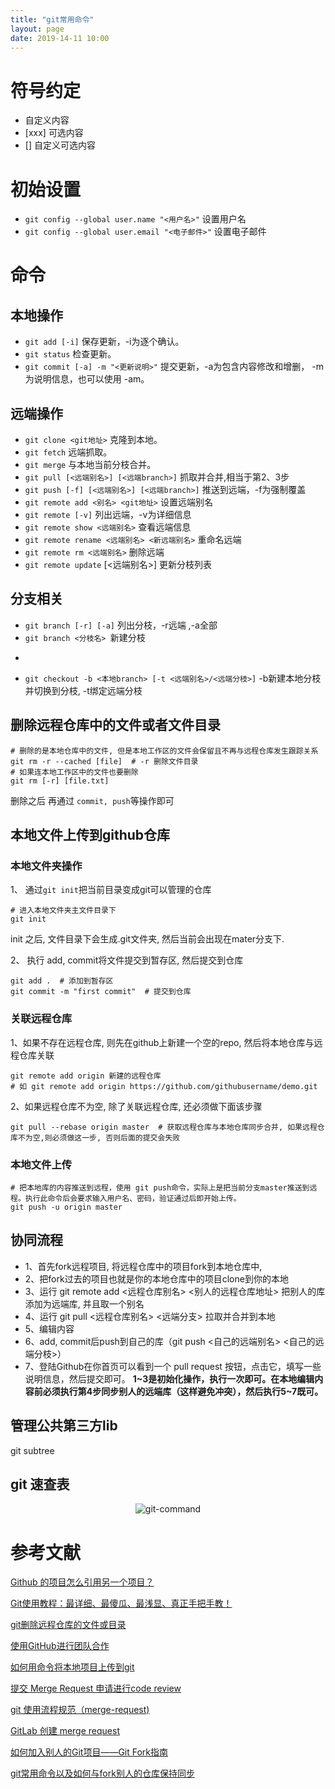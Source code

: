 ```yaml
---
title: "git常用命令"
layout: page
date: 2019-14-11 10:00
---
```

# 符号约定
- <xxx> 自定义内容
- [xxx] 可选内容
- [<xxx>] 自定义可选内容
# 初始设置
- ```git config --global user.name "<用户名>"``` 设置用户名
- ```git config --global user.email "<电子邮件>"``` 设置电子邮件
# 命令
## 本地操作
- ```git add [-i]``` 保存更新，-i为逐个确认。
- ```git status``` 检查更新。
- ```git commit [-a] -m "<更新说明>"``` 提交更新，-a为包含内容修改和增删， -m为说明信息，也可以使用 -am。
## 远端操作
- ```git clone <git地址>``` 克隆到本地。
- ```git fetch``` 远端抓取。
- ```git merge``` 与本地当前分枝合并。
- ```git pull [<远端别名>] [<远端branch>]``` 抓取并合并,相当于第2、3步
- ```git push [-f] [<远端别名>] [<远端branch>]``` 推送到远端，-f为强制覆盖
- ```git remote add <别名> <git地址>``` 设置远端别名
- ```git remote [-v]``` 列出远端，-v为详细信息
- ```git remote show <远端别名>``` 查看远端信息
- ```git remote rename <远端别名> <新远端别名>``` 重命名远端
- ```git remote rm <远端别名>``` 删除远端
- ```git remote update``` [<远端别名>] 更新分枝列表
## 分支相关
- ```git branch [-r] [-a]``` 列出分枝，-r远端 ,-a全部
- ```git branch <分枝名> ```新建分枝
- ```git checkout <分枝名> 切换到分枝
- ```git checkout -b <本地branch> [-t <远端别名>/<远端分枝>]``` -b新建本地分枝并切换到分枝, -t绑定远端分枝

## 删除远程仓库中的文件或者文件目录
```
# 删除的是本地仓库中的文件, 但是本地工作区的文件会保留且不再与远程仓库发生跟踪关系
git rm -r --cached [file]  # -r 删除文件目录
# 如果连本地工作区中的文件也要删除
git rm [-r] [file.txt]
```
删除之后 再通过 ```commit, push```等操作即可

## 本地文件上传到github仓库
### 本地文件夹操作
1、 通过```git init```把当前目录变成git可以管理的仓库
```
# 进入本地文件夹主文件目录下
git init
```
init 之后, 文件目录下会生成.git文件夹, 然后当前会出现在mater分支下.

2、 执行 add, commit将文件提交到暂存区, 然后提交到仓库
```
git add .  # 添加到暂存区
git commit -m "first commit"  # 提交到仓库
```
### 关联远程仓库
1、如果不存在远程仓库, 则先在github上新建一个空的repo, 然后将本地仓库与远程仓库关联
```
git remote add origin 新建的远程仓库  
# 如 git remote add origin https://github.com/githubusername/demo.git
```

2、如果远程仓库不为空, 除了关联远程仓库, 还必须做下面该步骤
```
git pull --rebase origin master  # 获取远程仓库与本地仓库同步合并, 如果远程仓库不为空,则必须做这一步, 否则后面的提交会失败
```

### 本地文件上传
```
# 把本地库的内容推送到远程，使用 git push命令，实际上是把当前分支master推送到远程。执行此命令后会要求输入用户名、密码，验证通过后即开始上传。
git push -u origin master
```

## 协同流程
- 1、首先fork远程项目, 将远程仓库中的项目fork到本地仓库中,
- 2、把fork过去的项目也就是你的本地仓库中的项目clone到你的本地
- 3、运行 git remote add <远程仓库别名> <别人的远程仓库地址> 把别人的库添加为远端库, 并且取一个别名
- 4、运行 git pull <远程仓库别名> <远端分支> 拉取并合并到本地
- 5、编辑内容
- 6、add, commit后push到自己的库（git push <自己的远端别名> <自己的远端分枝>）
- 7、登陆Github在你首页可以看到一个 pull request 按钮，点击它，填写一些说明信息，然后提交即可。
**1~3是初始化操作，执行一次即可。在本地编辑内容前必须执行第4步同步别人的远端库（这样避免冲突），然后执行5~7既可。**

## 管理公共第三方lib
git subtree


## git 速查表
<center><img src="/wiki/static/images/linuxtricks/gitcommand.png" alt="git-command"/></center>

# 参考文献
[Github 的项目怎么引用另一个项目？](https://segmentfault.com/q/1010000000670427)

[Git使用教程：最详细、最傻瓜、最浅显、真正手把手教！](https://mp.weixin.qq.com/s?__biz=MjM5NTg2NTU0Ng%3D%3D&chksm=bd5dde3b8a2a572dd32802287436d6bf5048975cd22984a182a967c8d3c35b22ec314f7a3022&idx=4&mid=2656602270&scene=0&sn=5e3842c5850ea0fd425c7886a0591ce4&xtrack=1#rd)

[git删除远程仓库的文件或目录](https://www.cnblogs.com/toward-the-sun/p/6015284.html)

[使用GitHub进行团队合作](http://xiaocong.github.io/blog/2013/03/20/team-collaboration-with-github/)

[如何用命令将本地项目上传到git](https://www.cnblogs.com/eedc/p/6168430.html)

[提交 Merge Request 申请进行code review](https://blog.csdn.net/liuchunming033/article/details/87195568)

[git 使用流程规范（merge-request)](https://segmentfault.com/a/1190000007701719)

[GitLab 创建 merge request](https://blog.csdn.net/enlyhua/article/details/82875286)

[如何加入别人的Git项目——Git Fork指南](https://www.cnblogs.com/dky20155212/p/6821634.html?utm_source=itdadao&utm_medium=referral)

[git常用命令以及如何与fork别人的仓库保持同步](https://www.cnblogs.com/-walker/p/7278951.html)